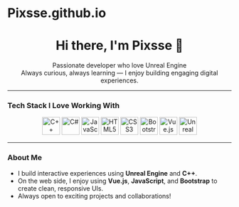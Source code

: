 # Pixsse.github.io

<h1 align="center">Hi there, I'm Pixsse 👋</h1>

<p align="center">
  Passionate developer who love Unreal Engine <br>
  Always curious, always learning — I enjoy building engaging digital experiences.
</p>

---

### Tech Stack I Love Working With

<p align="center">
  <img src="https://cdn.jsdelivr.net/gh/devicons/devicon/icons/cplusplus/cplusplus-original.svg" alt="C++" width="40" height="40"/>

  <img src="https://cdn.jsdelivr.net/gh/devicons/devicon/icons/csharp/csharp-original.svg" alt="C#" width="40" height="40"/>

  <img src="https://cdn.jsdelivr.net/gh/devicons/devicon/icons/javascript/javascript-original.svg" alt="JavaScript" width="40" height="40"/>

  <img src="https://cdn.jsdelivr.net/gh/devicons/devicon/icons/html5/html5-original.svg" alt="HTML5" width="40" height="40"/>

  <img src="https://cdn.jsdelivr.net/gh/devicons/devicon/icons/css3/css3-original.svg" alt="CSS3" width="40" height="40"/>

  <img src="https://cdn.jsdelivr.net/gh/devicons/devicon/icons/bootstrap/bootstrap-original.svg" alt="Bootstrap" width="40" height="40"/>

  <img src="https://cdn.jsdelivr.net/gh/devicons/devicon/icons/vuejs/vuejs-original.svg" alt="Vue.js" width="40" height="40"/>

  <img src="https://img.icons8.com/ios-filled/50/000000/unreal-engine.png" alt="Unreal Engine" width="40" height="40"/>

</p>

---

### About Me

- I build interactive experiences using **Unreal Engine** and **C++**.
- On the web side, I enjoy using **Vue.js**, **JavaScript**, and **Bootstrap** to create clean, responsive UIs.
- Always open to exciting projects and collaborations!

